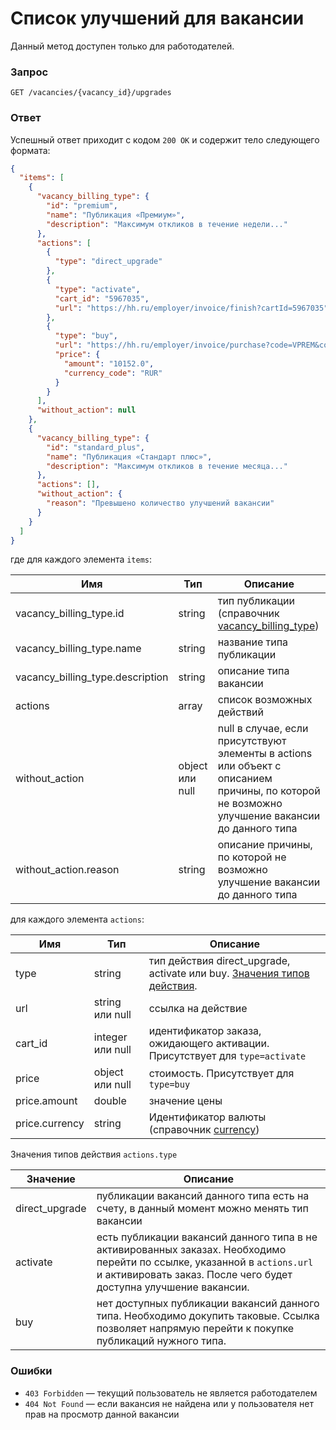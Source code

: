 # Список улучшений для вакансии

Данный метод доступен только для работодателей. 

### Запрос

```
GET /vacancies/{vacancy_id}/upgrades
```

### Ответ

Успешный ответ приходит с кодом `200 ОК` и содержит тело следующего формата:

```json
{
  "items": [
    {
      "vacancy_billing_type": {
        "id": "premium",
        "name": "Публикация «Премиум»",
        "description": "Максимум откликов в течение недели..."
      },
      "actions": [
        {
          "type": "direct_upgrade"
        },
        {
          "type": "activate",
          "cart_id": "5967035",
          "url": "https://hh.ru/employer/invoice/finish?cartId=5967035"
        },
        {
          "type": "buy",
          "url": "https://hh.ru/employer/invoice/purchase?code=VPREM&count=1",
          "price": {
            "amount": "10152.0",
            "currency_code": "RUR"
          }
        }
      ],
      "without_action": null
    },
    {
      "vacancy_billing_type": {
        "id": "standard_plus",
        "name": "Публикация «Стандарт плюс»",
        "description": "Максимум откликов в течение месяца..."
      },
      "actions": [],
      "without_action": {
        "reason": "Превышено количество улучшений вакансии"
      }
    }
  ]
}
```

где для каждого элемента `items`:

Имя | Тип | Описание
---- | --- | ---
vacancy_billing_type.id | string | тип публикации (справочник [vacancy_billing_type](https://api.hh.ru/openapi/redoc#tag/Obshie-spravochniki/operation/get-dictionaries))
vacancy_billing_type.name | string | название типа публикации
vacancy_billing_type.description | string | описание типа вакансии
actions | array | список возможных действий
without_action | object или null | null в случае, если присутствуют элементы в actions или объект с описанием причины, по которой не возможно улучшение вакансии до данного типа
without_action.reason | string | описание причины, по которой не возможно улучшение вакансии до данного типа

для каждого элемента `actions`:

Имя | Тип | Описание
---- | --- | ---
type | string | тип действия direct_upgrade, activate или buy. [Значения типов действия](#action_types). 
url | string или null | ссылка на действие
cart_id | integer или null | идентификатор заказа, ожидающего активации. Присутствует для `type=activate` 
price | object или null | стоимость. Присутствует для `type=buy`
price.amount | double | значение цены
price.currency | string | Идентификатор валюты (справочник [currency](https://api.hh.ru/openapi/redoc#tag/Obshie-spravochniki/operation/get-dictionaries))

<a name="action_types"></a>
Значения типов действия `actions.type`

Значение | Описание
---- | --- 
direct_upgrade | публикации вакансий данного типа есть на счету, в данный момент можно менять тип вакансии  
activate | есть публикации вакансий данного типа в не активированных заказах. Необходимо перейти по ссылке, указанной в `actions.url` и активировать заказ. После чего будет доступна улучшение вакансии. 
buy | нет доступных публикации вакансий данного типа. Необходимо докупить таковые. Ссылка позволяет напрямую перейти к покупке публикаций нужного типа.  

### Ошибки

* `403 Forbidden` — текущий пользователь не является работодателем
* `404 Not Found` — если вакансия не найдена или у пользователя нет прав на просмотр данной вакансии
